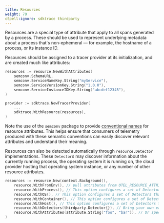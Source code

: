 ```yaml
---
title: Resources
weight: 70
cSpell:ignore: sdktrace thirdparty
---
```


Resources are a special type of attribute that apply to all spans generated by a
process. These should be used to represent underlying metadata about a process
that's non-ephemeral &mdash; for example, the hostname of a process, or its
instance ID.

Resources should be assigned to a tracer provider at its initialization, and are
created much like attributes:

```go
resources := resource.NewWithAttributes(
    semconv.SchemaURL,
    semconv.ServiceNameKey.String("myService"),
    semconv.ServiceVersionKey.String("1.0.0"),
    semconv.ServiceInstanceIDKey.String("abcdef12345"),
)

provider := sdktrace.NewTracerProvider(
    ...
    sdktrace.WithResource(resources),
)
```

Note the use of the `semconv` package to provide
[conventional names](/docs/concepts/semantic-conventions/) for resource
attributes. This helps ensure that consumers of telemetry produced with these
semantic conventions can easily discover relevant attributes and understand
their meaning.

Resources can also be detected automatically through `resource.Detector`
implementations. These `Detector`s may discover information about the currently
running process, the operating system it is running on, the cloud provider
hosting that operating system instance, or any number of other resource
attributes.

```go
resources := resource.New(context.Background(),
    resource.WithFromEnv(), // pull attributes from OTEL_RESOURCE_ATTRIBUTES and OTEL_SERVICE_NAME environment variables
    resource.WithProcess(), // This option configures a set of Detectors that discover process information
    resource.WithOS(), // This option configures a set of Detectors that discover OS information
    resource.WithContainer(), // This option configures a set of Detectors that discover container information
    resource.WithHost(), // This option configures a set of Detectors that discover host information
    resource.WithDetectors(thirdparty.Detector{}), // Bring your own external Detector implementation
    resource.WithAttributes(attribute.String("foo", "bar")), // Or specify resource attributes directly
)
```
